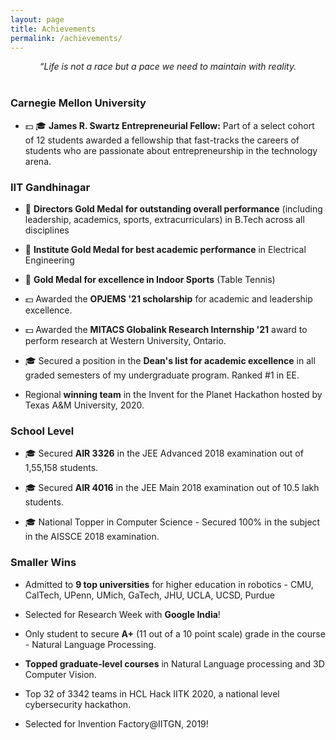 ```yaml
---
layout: page
title: Achievements
permalink: /achievements/
---
```


<center><i>“Life is not a race but a pace we need to maintain with reality.</i></center>

<br>

### Carnegie Mellon University

- 💵 🎓 **James R. Swartz Entrepreneurial Fellow:** Part of a select cohort of 12 students awarded a fellowship that fast-tracks the careers of students who are passionate about entrepreneurship in the technology arena.

### IIT Gandhinagar

- 🥇 **Directors Gold Medal for outstanding overall performance** (including leadership, academics, sports, extracurriculars) in B.Tech across all disciplines

- 🥇 **Institute Gold Medal for best academic performance** in Electrical Engineering

- 🥇 **Gold Medal for excellence in Indoor Sports** (Table Tennis)

- 💵 Awarded the **OPJEMS '21 scholarship** for academic and leadership excellence.

- 💵 Awarded the **MITACS Globalink Research Internship '21** award to perform research at Western University, Ontario.

- 🎓 Secured a position in the **Dean's list for academic excellence** in all graded semesters of my undergraduate program. Ranked #1 in EE.

- Regional **winning team** in the Invent for the Planet Hackathon hosted by Texas A&M University, 2020.

### School Level

- 🎓 Secured **AIR 3326** in the JEE Advanced 2018 examination out of 1,55,158 students.

- 🎓 Secured **AIR 4016** in the JEE Main 2018 examination out of 10.5 lakh students.

- 🎓 National Topper in Computer Science - Secured 100% in the subject in the AISSCE 2018 examination.

### Smaller Wins

- Admitted to **9 top universities** for higher education in robotics - CMU, CalTech, UPenn, UMich, GaTech, JHU, UCLA, UCSD, Purdue

- Selected for Research Week with **Google India**!

- Only student to secure **A+** (11 out of a 10 point scale) grade in the course - Natural Language Processing.

- **Topped graduate-level courses** in Natural Language processing and 3D Computer Vision.

- Top 32 of 3342 teams in HCL Hack IITK 2020, a national level cybersecurity hackathon.

- Selected for Invention Factory@IITGN, 2019!